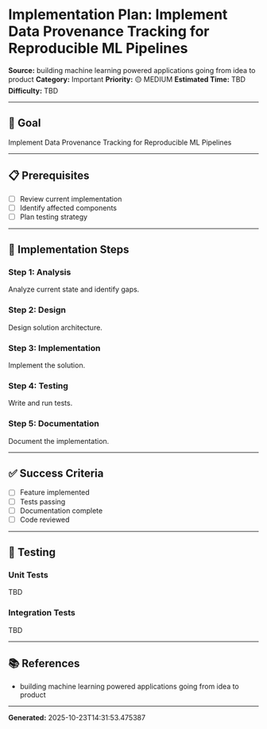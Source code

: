 # Implementation Plan: Implement Data Provenance Tracking for Reproducible ML Pipelines

**Source:** building machine learning powered applications going from idea to product
**Category:** Important
**Priority:** 🟡 MEDIUM
**Estimated Time:** TBD
**Difficulty:** TBD

---

## 🎯 Goal

Implement Data Provenance Tracking for Reproducible ML Pipelines

---

## 📋 Prerequisites

- [ ] Review current implementation
- [ ] Identify affected components
- [ ] Plan testing strategy

---

## 🔧 Implementation Steps

### Step 1: Analysis

Analyze current state and identify gaps.

### Step 2: Design

Design solution architecture.

### Step 3: Implementation

Implement the solution.

### Step 4: Testing

Write and run tests.

### Step 5: Documentation

Document the implementation.

---

## ✅ Success Criteria

- [ ] Feature implemented
- [ ] Tests passing
- [ ] Documentation complete
- [ ] Code reviewed

---

## 🧪 Testing

### Unit Tests

TBD

### Integration Tests

TBD

---

## 📚 References

- building machine learning powered applications going from idea to product

---

**Generated:** 2025-10-23T14:31:53.475387
